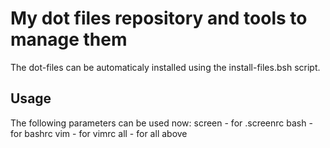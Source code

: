 # My dot files repository and tools to manage them


The dot-files can be automaticaly installed using the install-files.bsh script. 

## Usage
The following parameters can be used now:
 screen - for .screenrc
 bash - for bashrc
 vim - for vimrc
 all - for all above
